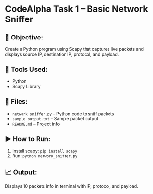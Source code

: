 # CodeAlpha Task 1 – Basic Network Sniffer

## 📌 Objective:
Create a Python program using Scapy that captures live packets and displays source IP, destination IP, protocol, and payload.

## 🔧 Tools Used:
- Python
- Scapy Library

## 📂 Files:
- `network_sniffer.py` – Python code to sniff packets
- `sample_output.txt` – Sample packet output
- `README.md` – Project info

## ▶️ How to Run:
1. Install scapy: `pip install scapy`
2. Run: `python network_sniffer.py`

## 📈 Output:
Displays 10 packets info in terminal with IP, protocol, and payload.
